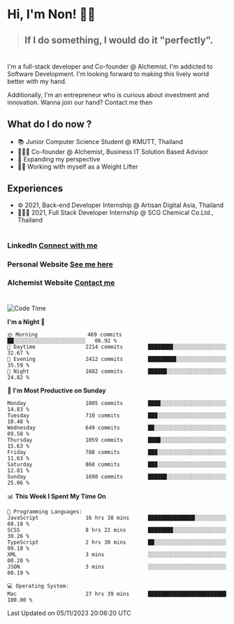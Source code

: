 # Hi, I'm Non! 🖐🏻

> ## If I do something, I would do it "perfectly".

#

I'm a full-stack developer and Co-founder @ Alchemist. I'm addicted to Software Development. I'm looking forward to making this lively world better with my hand.

Additionally, I'm an entrepreneur who is curious about investment and innovation. Wanna join our hand? Contact me then

## What do I do now ?

- 📚 Junior Computer Science Student @ KMUTT, Thailand
- 🧑🏻‍💻 Co-founder @ Alchemist, Business IT Solution Based Advisor
- 🌈 Expanding my perspective
- 🏋🏻 Working with myself as a Weight Lifter

## Experiences

- ⚙️ 2021, Back-end Developer Internship @ Artisan Digital Asia, Thailand
- 🧑🏻‍💻 2021, Full Stack Developer Internship @ SCG Chemical Co.Ltd., Thailand

#

### LinkedIn [Connect with me](https://www.linkedin.com/in/non-nontra/)

### Personal Website [See me here](https://nonnontra.com/)

### Alchemist Website [Contact me](https://alchemist-softwarehouse.co/)

#

<!--START_SECTION:waka-->
![Code Time](http://img.shields.io/badge/Code%20Time-3%2C297%20hrs%209%20mins-blue)

**I'm a Night 🦉** 

```text
🌞 Morning                469 commits         ██░░░░░░░░░░░░░░░░░░░░░░░   06.92 % 
🌆 Daytime                2214 commits        ████████░░░░░░░░░░░░░░░░░   32.67 % 
🌃 Evening                2412 commits        █████████░░░░░░░░░░░░░░░░   35.59 % 
🌙 Night                  1682 commits        ██████░░░░░░░░░░░░░░░░░░░   24.82 % 
```
📅 **I'm Most Productive on Sunday** 

```text
Monday                   1005 commits        ████░░░░░░░░░░░░░░░░░░░░░   14.83 % 
Tuesday                  710 commits         ███░░░░░░░░░░░░░░░░░░░░░░   10.48 % 
Wednesday                649 commits         ██░░░░░░░░░░░░░░░░░░░░░░░   09.58 % 
Thursday                 1059 commits        ████░░░░░░░░░░░░░░░░░░░░░   15.63 % 
Friday                   788 commits         ███░░░░░░░░░░░░░░░░░░░░░░   11.63 % 
Saturday                 868 commits         ███░░░░░░░░░░░░░░░░░░░░░░   12.81 % 
Sunday                   1698 commits        ██████░░░░░░░░░░░░░░░░░░░   25.06 % 
```


📊 **This Week I Spent My Time On** 

```text
💬 Programming Languages: 
JavaScript               16 hrs 38 mins      ███████████████░░░░░░░░░░   60.18 % 
SCSS                     8 hrs 22 mins       ████████░░░░░░░░░░░░░░░░░   30.26 % 
TypeScript               2 hrs 30 mins       ██░░░░░░░░░░░░░░░░░░░░░░░   09.10 % 
XML                      3 mins              ░░░░░░░░░░░░░░░░░░░░░░░░░   00.20 % 
JSON                     3 mins              ░░░░░░░░░░░░░░░░░░░░░░░░░   00.19 % 

💻 Operating System: 
Mac                      27 hrs 39 mins      █████████████████████████   100.00 % 
```


 Last Updated on 05/11/2023 20:06:20 UTC
<!--END_SECTION:waka-->
